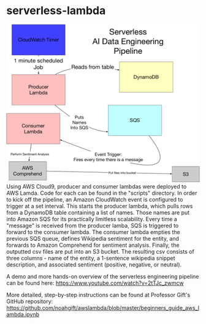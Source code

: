 # serverless-lambda
![sketch](images/serverless-lambda.png) <br>
Using AWS Cloud9, producer and consumer lambdas were deployed to AWS Lamda. Code for each can be found in the "scripts" directory. In order to kick off the pipeline, an Amazon CloudWatch event is configured to trigger at a set interval. This starts the producer lambda, which pulls rows from a DynamoDB table containing a list of names. Those names are put into Amazon SQS for its practically limitless scalability. Every time a "message" is received from the producer lamba, SQS is triggered to forward to the consumer lambda. The consumer lambda empties the previous SQS queue, defines Wikipedia sentiment for the entity, and forwards to Amazon Comprehend for sentiment analysis. Finally, the outputted csv files are put into an S3 bucket. The resulting csv consists of three columns - name of the entity, a 1-sentence wikipedia snippet description, and associated sentiment (positive, negative, or neutral). <br>

A demo and more hands-on overview of the serverless engineering pipeline can be found here: https://www.youtube.com/watch?v=2tTJc_zwmcw <br>

More detailed, step-by-step instructions can be found at Professor Gift's GitHub repository: https://github.com/noahgift/awslambda/blob/master/beginners_guide_aws_lambda.ipynb
